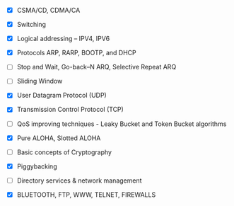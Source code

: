 - [x] CSMA/CD, CDMA/CA
- [x] Switching
- [x] Logical addressing – IPV4, IPV6
- [x] Protocols ARP, RARP, BOOTP, and DHCP
- [ ] Stop and Wait, Go-back–N ARQ, Selective Repeat ARQ
- [ ] Sliding Window
- [x] User Datagram Protocol (UDP)
- [x] Transmission Control Protocol (TCP)
- [ ] QoS improving techniques - Leaky Bucket and Token Bucket algorithms
- [x] Pure ALOHA, Slotted ALOHA
- [ ] Basic concepts of Cryptography
- [x] Piggybacking
- [ ] Directory services & network management
- [x] BLUETOOTH, FTP, WWW, TELNET, FIREWALLS


